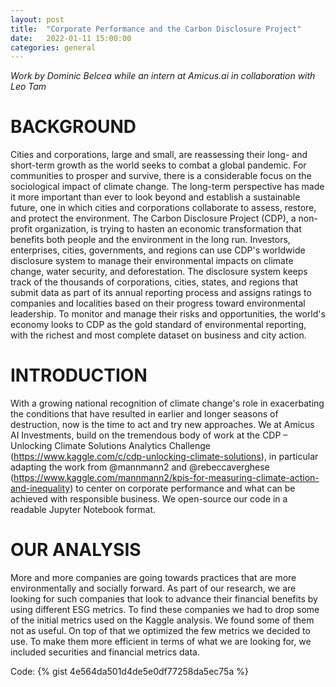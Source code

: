 ```yaml
---
layout: post
title:  "Corporate Performance and the Carbon Disclosure Project"
date:   2022-01-11 15:00:00
categories: general
---
```


*Work by Dominic Belcea while an intern at Amicus.ai in collaboration with Leo Tam*

# BACKGROUND 
Cities and corporations, large and small, are reassessing their long- and short-term growth as the world seeks to combat a global pandemic. For communities to prosper and survive, there is a considerable focus on the sociological impact of climate change. The long-term perspective has made it more important than ever to look beyond and establish a sustainable future, one in which cities and corporations collaborate to assess, restore, and protect the environment. The Carbon Disclosure Project (CDP), a non-profit organization, is trying to hasten an economic transformation that benefits both people and the environment in the long run. Investors, enterprises, cities, governments, and regions can use CDP's worldwide disclosure system to manage their environmental impacts on climate change, water security, and deforestation. The disclosure system keeps track of the thousands of corporations, cities, states, and regions that submit data as part of its annual reporting process and assigns ratings to companies and localities based on their progress toward environmental leadership. To monitor and manage their risks and opportunities, the world's economy looks to CDP as the gold standard of environmental reporting, with the richest and most complete dataset on business and city action. 

# INTRODUCTION
With a growing national recognition of climate change's role in exacerbating the conditions that have resulted in earlier and longer seasons of destruction, now is the time to act and try new approaches.  We at Amicus AI Investments, build on the tremendous body of work at the CDP – Unlocking Climate Solutions Analytics Challenge (https://www.kaggle.com/c/cdp-unlocking-climate-solutions), in particular adapting the work from @mannmann2 and @rebeccaverghese (https://www.kaggle.com/mannmann2/kpis-for-measuring-climate-action-and-inequality) to center on corporate performance and what can be achieved with responsible business.  We open-source our code in a readable Jupyter Notebook format.

# OUR ANALYSIS 
More and more companies are going towards practices that are more environmentally and socially forward. As part of our research, we are looking for such companies that look to advance their financial benefits by using different ESG metrics. To find these companies we had to drop some of the initial metrics used on the Kaggle analysis. We found some of them not as useful. On top of that we optimized the few metrics we decided to use. To make them more efficient in terms of what we are looking for, we included securities and financial metrics data. 

<!-- [Please find the full code here](https://gist.github.com/amicus-investments/4e564da501d4de5e0df77258da5ec75a#file-amicus_cdp_analysis-ipynb) -->
Code:
{% gist 4e564da501d4de5e0df77258da5ec75a %}
